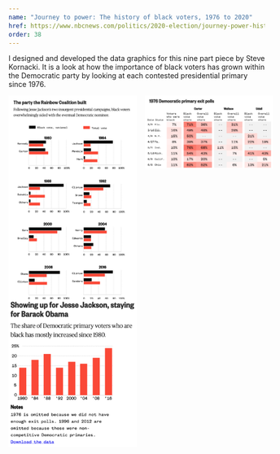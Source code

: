 ```yaml
---
name: "Journey to power: The history of black voters, 1976 to 2020"
href: https://www.nbcnews.com/politics/2020-election/journey-power-history-black-voters-1976-2020-n1029581
order: 38
---
```


I designed and developed the data graphics for this nine part piece by Steve Kornacki. It is a look at how the importance of black voters has grown within the Democratic party by looking at each contested presidential primary since 1976.

<style>
  .journey-to-power-images {
    margin: 0 auto;
  }

  .journey-to-power-images img {
    margin-bottom: 1rem;
  }

  [src$="-power-bar.png"] {
    width: 100%;
  }

  @media screen and (min-width: 700px) {
    .journey-to-power-images {
      display: grid;
      grid-column-gap: 1rem;
      grid-template-columns: 50% 50%;
      grid-template-rows: 400px 400px;
    }

    .journey-to-power-images img {
      margin: 0;
    }

    [src$="-power-76-table.png"] {
      grid-column: 1;
      grid-row: 1;
    }

    [src$="-power-bar.png"] {
      grid-column: 1;
      grid-row: 2;
      width: auto;
      height: 100%;
    }

    [src$="-power-small-multiples.png"] {
      align-self: center;
      grid-column-start: 2;
      grid-row-start: 1;
      grid-row-end: span 2;
      justify-self: center;
      height: 100%;
      width: auto;
    }
  }
</style>

<!-- <style>
  .journey-to-power-images {

  }
</style> -->

<div class="journey-to-power-images">
    <img src="/img/projects/nbc-journey-to-power-small-multiples.png" height="auto" width="100%">
    <img src="/img/projects/nbc-journey-to-power-76-table.png" height="auto" width="100%">
    <img src="/img/projects/nbc-journey-to-power-bar.png">
</div>